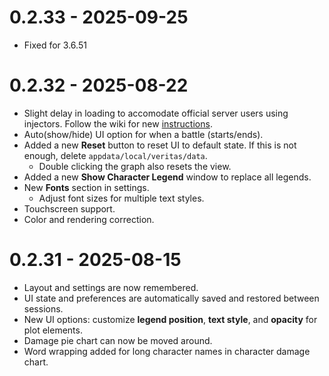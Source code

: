 # 0.2.33 - 2025-09-25
  - Fixed for 3.6.51

# 0.2.32 - 2025-08-22
  - Slight delay in loading to accomodate official server users using injectors. Follow the wiki for new [instructions](https://github.com/hessiser/veritas/wiki).
  - Auto(show/hide) UI option for when a battle (starts/ends).  
  - Added a new **Reset** button to reset UI to default state. If this is not enough, delete `appdata/local/veritas/data`.
    - Double clicking the graph also resets the view.
  - Added a new **Show Character Legend** window to replace all legends.
  - New **Fonts** section in settings.  
    - Adjust font sizes for multiple text styles.
  - Touchscreen support.
  - Color and rendering correction.

# 0.2.31 - 2025-08-15
  - Layout and settings are now remembered.
  - UI state and preferences are automatically saved and restored between sessions.
  - New UI options: customize **legend position**, **text style**, and **opacity** for plot elements.
  - Damage pie chart can now be moved around.
  - Word wrapping added for long character names in character damage chart.
